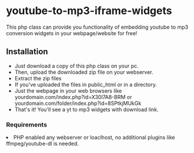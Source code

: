# youtube-to-mp3-iframe-widgets
This php class can provide you functionality of embedding youtube to mp3 conversion widgets in your webpage/website for free! 

<h2>Installation</h2>
<ul>
<li>Just download a copy of this php class on your pc.</li>
<li>Then, upload the downloaded zip file on your webserver.</li>
<li>Extract the zip files</li>
<li>If you've uploaded the files in public_html or in a directory.</li>
<li>Just the webpage in your web browsers like yourdomain.com/index.php?id=X30l7A8-BRM or yourdomain.com/folder/index.php?id=8SPtkjMUkGk</li>
<li>That's it! You'll see a yt to mp3 widgets with download link.</li>
</ul>


<h3>Requirements</h3>
<li>PHP enabled any webserver or loaclhost, no additional plugins like ffmpeg/youtube-dl is needed.</li>
